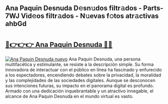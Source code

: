 ## Ana Paquin Desnuda D𝚎sn𝚞dos filtr𝚊dos - Parts-7WJ Vid𝚎os filtr𝚊dos - N𝚞evas f𝚘tos atr𝚊ctivas ahbGd

# <h2><a href="http://mb5jaq.tromn.icu/?c=Ana+Paquin+Desnuda">🔗👉👉👉 Ana Paquin Desnuda 🔗🔗</a></h2>

[![Ana Paquin Desnuda nuevo](https://i.imgur.com/pEAQMta.gif)](http://mb5jaq.tromn.icu/?c=Ana+Paquin+Desnuda)
Ana Paquin Desnuda, una persona multifacética y estimulante, se resiste a la descripción simple. Su forma innovadora de interactuar con el público en línea ha fascinado y enfurecido a los espectadores, encendiendo debates sobre la privacidad, la moralidad y las complejidades de las sociedades digitales. Aunque se desconocen sus intenciones futuras, su impacto en el panorama digital es profundo. Armado con una dedicación inquebrantable y un atractivo innegable, el alcance de Ana Paquin Desnuda en el mundo virtual es vasto.
